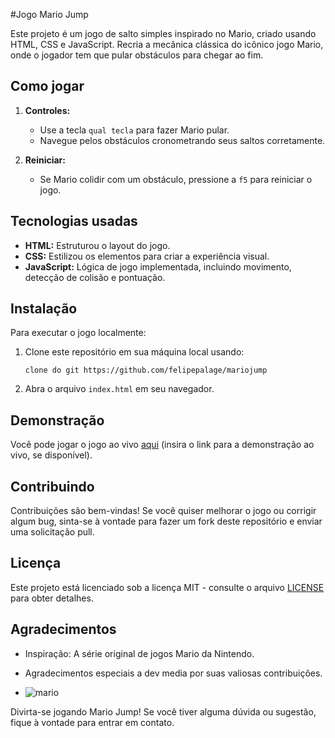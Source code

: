 #Jogo Mario Jump

Este projeto é um jogo de salto simples inspirado no Mario, criado usando HTML, CSS e JavaScript. Recria a mecânica clássica do icônico jogo Mario, onde o jogador tem que pular obstáculos para chegar ao fim.

## Como jogar

1. **Controles:**
   - Use a tecla `qual tecla` para fazer Mario pular.
   - Navegue pelos obstáculos cronometrando seus saltos corretamente.

2. **Reiniciar:**
   - Se Mario colidir com um obstáculo, pressione a `f5` para reiniciar o jogo.

## Tecnologias usadas

- **HTML:** Estruturou o layout do jogo.
- **CSS:** Estilizou os elementos para criar a experiência visual.
- **JavaScript:** Lógica de jogo implementada, incluindo movimento, detecção de colisão e pontuação.

## Instalação

Para executar o jogo localmente:

1. Clone este repositório em sua máquina local usando:

   ```
   clone do git https://github.com/felipepalage/mariojump
   ```

2. Abra o arquivo `index.html` em seu navegador.

## Demonstração

Você pode jogar o jogo ao vivo [aqui](#) (insira o link para a demonstração ao vivo, se disponível).

## Contribuindo

Contribuições são bem-vindas! Se você quiser melhorar o jogo ou corrigir algum bug, sinta-se à vontade para fazer um fork deste repositório e enviar uma solicitação pull.

## Licença

Este projeto está licenciado sob a licença MIT - consulte o arquivo [LICENSE](LICENSE) para obter detalhes.

## Agradecimentos

- Inspiração: A série original de jogos Mario da Nintendo.
- Agradecimentos especiais a dev media por suas valiosas contribuições.

- ![mario](https://github.com/felipepalage/mariojump/assets/115266175/c6fa0cb8-0495-40a3-8a22-c628d66f974e)


Divirta-se jogando Mario Jump! Se você tiver alguma dúvida ou sugestão, fique à vontade para entrar em contato.
